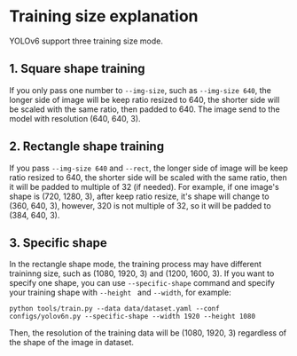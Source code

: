 # Training size explanation

YOLOv6 support three training size mode.

## 1. Square shape training

If you only pass one number to `--img-size`, such as `--img-size 640`, the longer side of image will be keep ratio resized to 640, the shorter side will be scaled with the same ratio, then padded to 640. The image send to the model with resolution (640, 640, 3).

## 2. Rectangle shape training

If you pass `--img-size 640` and `--rect`, the longer side of image will be keep ratio resized to 640, the shorter side will be scaled with the same ratio, then it will be padded to multiple of 32 (if needed).
For example, if one image's shape is (720, 1280, 3), after keep ratio resize, it's shape will change to (360, 640, 3), however, 320 is not multiple of 32, so it will be padded to (384, 640, 3).

## 3. Specific shape

In the rectangle shape mode, the training process may have different traininng size, such as (1080, 1920, 3) and (1200, 1600, 3). If you want to specify one shape, you can use `--specific-shape` command and specify your training shape with `--height ` and `--width`, for example:

```
python tools/train.py --data data/dataset.yaml --conf configs/yolov6n.py --specific-shape --width 1920 --height 1080
```

Then, the resolution of the training data will be (1080, 1920, 3) regardless of the shape of the image in dataset.
